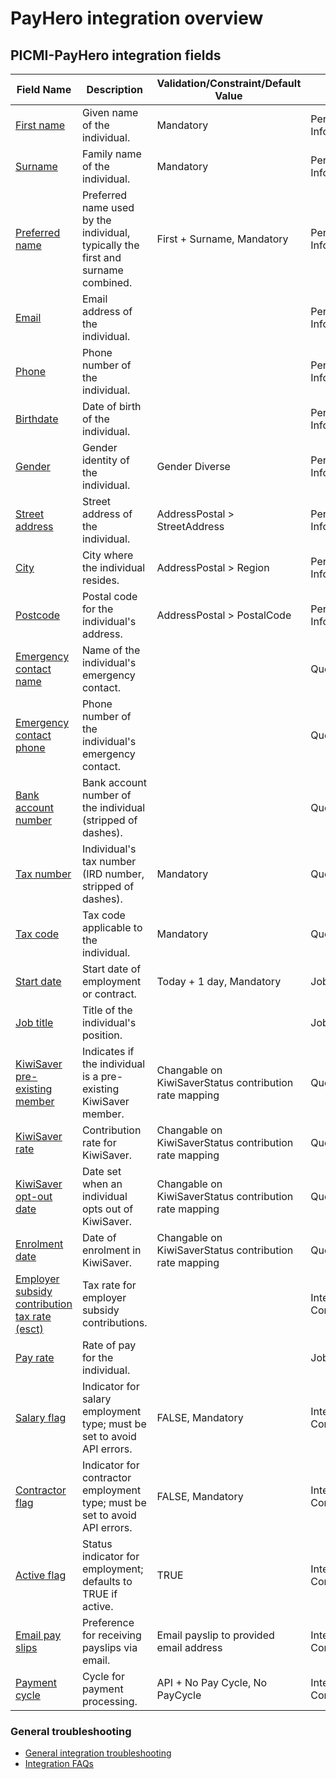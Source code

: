 # PayHero integration overview

## PICMI-PayHero integration fields

| Field Name                                                                                    | **Description**                                                                  | **Validation/Constraint/Default Value**                | **Source**                |
|-----------------------------------------------------------------------------------------------|----------------------------------------------------------------------------------|--------------------------------------------------------|---------------------------|
| [First name](#first-name)                                                                     | Given name of the individual.                                                    | Mandatory                                              | Personal Information      |
| [Surname](#surname)                                                                           | Family name of the individual.                                                   | Mandatory                                              | Personal Information      |
| [Preferred name](#preferred-name)                                                             | Preferred name used by the individual, typically the first and surname combined. | First + Surname, Mandatory                             | Personal Information      |
| [Email](#email)                                                                               | Email address of the individual.                                                 |                                                        | Personal Information      |
| [Phone](#phone)                                                                               | Phone number of the individual.                                                  |                                                        | Personal Information      |
| [Birthdate](#birthdate)                                                                       | Date of birth of the individual.                                                 |                                                        | Personal Information      |
| [Gender](#gender)                                                                             | Gender identity of the individual.                                               | Gender Diverse                                         | Personal Information      |
| [Street address](#street-address)                                                             | Street address of the individual.                                                | AddressPostal > StreetAddress                          | Personal Information      |
| [City](#city)                                                                                 | City where the individual resides.                                               | AddressPostal > Region                                 | Personal Information      |
| [Postcode](#postcode)                                                                         | Postal code for the individual's address.                                        | AddressPostal > PostalCode                             | Personal Information      |
| [Emergency contact name](#emergency-contact-name)                                             | Name of the individual's emergency contact.                                      |                                                        | Questions                 |
| [Emergency contact phone](#emergency-contact-phone)                                           | Phone number of the individual's emergency contact.                              |                                                        | Questions                 |
| [Bank account number](#bank-account-number)                                                   | Bank account number of the individual (stripped of dashes).                      |                                                        | Questions                 |
| [Tax number](#tax-number)                                                                     | Individual's tax number (IRD number, stripped of dashes).                        | Mandatory                                              | Questions                 |
| [Tax code](#tax-code)                                                                         | Tax code applicable to the individual.                                           | Mandatory                                              | Questions                 |
| [Start date](#start-date)                                                                     | Start date of employment or contract.                                            | Today + 1 day, Mandatory                               | Job                       |
| [Job title](#job-title)                                                                       | Title of the individual's position.                                              |                                                        | Job                       |
| [KiwiSaver pre-existing member](#kiwisaver-pre-existing-member)                               | Indicates if the individual is a pre-existing KiwiSaver member.                  | Changable on KiwiSaverStatus contribution rate mapping | Questions                 |
| [KiwiSaver rate](#kiwisaver-rate)                                                             | Contribution rate for KiwiSaver.                                                 | Changable on KiwiSaverStatus contribution rate mapping | Questions                 |
| [KiwiSaver opt-out date](#kiwisaver-opt-out-date)                                             | Date set when an individual opts out of KiwiSaver.                               | Changable on KiwiSaverStatus contribution rate mapping | Questions                 |
| [Enrolment date](#enrolment-date)                                                             | Date of enrolment in KiwiSaver.                                                  | Changable on KiwiSaverStatus contribution rate mapping | Questions                 |
| [Employer subsidy contribution tax rate (esct)](#employer-subsidy-contribution-tax-rate-esct) | Tax rate for employer subsidy contributions.                                     |                                                        | Integration Configuration |
| [Pay rate](#pay-rate)                                                                         | Rate of pay for the individual.                                                  |                                                        | Job                       |
| [Salary flag](#salary-flag)                                                                   | Indicator for salary employment type; must be set to avoid API errors.           | FALSE, Mandatory                                       | Integration Configuration |
| [Contractor flag](#contractor-flag)                                                           | Indicator for contractor employment type; must be set to avoid API errors.       | FALSE, Mandatory                                       | Integration Configuration |
| [Active flag](#active-flag)                                                                   | Status indicator for employment; defaults to TRUE if active.                     | TRUE                                                   | Integration Configuration |
| [Email pay slips](#email-pay-slips)                                                           | Preference for receiving payslips via email.                                     | Email payslip to provided email address                | Integration Configuration |
| [Payment cycle](#payment-cycle)                                                               | Cycle for payment processing.                                                    | API + No Pay Cycle, No PayCycle                        | Integration Configuration |

<explanation>

### General troubleshooting

- [General integration troubleshooting](integrations#troubleshooting)
- [Integration FAQs](../faqs#integrations)

</explanation>
